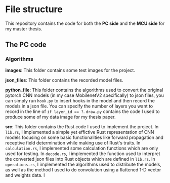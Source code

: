  # File structure
 This repository contains the code for both the __PC side__ and the __MCU side__ for my master thesis. 
 ## The PC code
 ### Algorithms
 __images__: This folder contains some test images for the project.  
 
 __json_files__: This folder contains the recorded model files.  
 
 __python_file__: This folder contains the algorithms used to convert the original pytorch CNN models (in my case MobilenetV2 specifically) to json files, you can simply run `hook.py` to insert hooks in the model and then record the models in a json file.
 You can specify the number of layers you want to record in the line of `if layer_id == ?`. `draw.py` contains the code I used to produce some of my data image for my thesis paper.  

 __src__: This folder contains the Rust code I used to implement the project. In `lib.rs`, I implemented a simple yet effictive Rust representation of CNN models focusing on some basic functionalities
 like forward propagation and receptive field determination while making use of Rust's traits. In `calculation.rs`, I implemented some calculation
functions which are only used for testing. In `decode.rs`,
I implemented the function used to interpret the converted
 json files into Rust objects which are defined in `lib.rs`. In 
`operations.rs`, I implemented the algorithms used to distribute the models,
as well as the method I used to do convolution using a flattened 1-D vector and weights data.
 I
